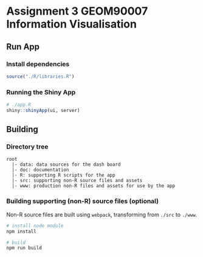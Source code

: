 # Assignment 3 GEOM90007 Information Visualisation

## Run App

### Install dependencies
```R
source("./R/libraries.R")
```

### Running the Shiny App
```R
# ./app.R
shiny::shinyApp(ui, server)
```

## Building

### Directory tree
```
root
  |- data: data sources for the dash board
  |- doc: documentation
  |- R: supporting R scripts for the app
  |- src: supporting non-R source files and assets
  |- www: production non-R files and assets for use by the app
```

### Building supporting (non-R) source files (optional)
Non-R source files are built using `webpack`, 
transforming from `./src` to `./www`.  
```bash
# install node module
npm install

# build
npm run build
```